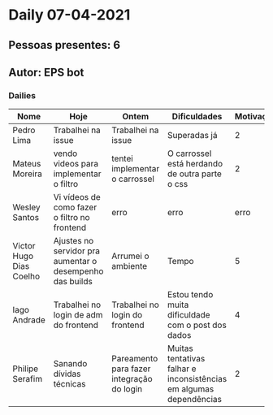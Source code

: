 # Daily 07-04-2021

## Pessoas presentes: 6

## Autor: EPS bot

### Dailies

|Nome | Hoje| Ontem| Dificuldades|Motivação|
| --- | --- | --- | --- |---|
|Pedro Lima|Trabalhei na issue|Trabalhei na issue|Superadas já|2|
|Mateus Moreira|vendo videos para implementar o filtro|tentei implementar o carrossel|O carrossel está herdando de outra parte o css|2|
|Wesley Santos|Vi vídeos de como fazer o filtro no frontend|erro|erro|erro|
|Victor Hugo Dias Coelho|Ajustes no servidor pra aumentar o desempenho das builds|Arrumei o ambiente|Tempo|5|
|Iago Andrade|Trabalhei no login de adm do frontend|Trabalhei no login do frontend|Estou tendo muita dificuldade com o post dos dados|4|
|Philipe Serafim|Sanando dívidas técnicas|Pareamento para fazer integração do login|Muitas tentativas falhar e inconsistências em algumas dependências|2|

